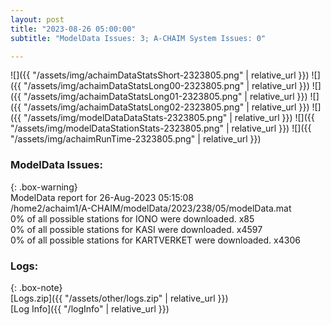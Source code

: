 ```yaml
---
layout: post
title: "2023-08-26 05:00:00"
subtitle: "ModelData Issues: 3; A-CHAIM System Issues: 0"

---
```


![]({{ "/assets/img/achaimDataStatsShort-2323805.png" | relative_url }})
![]({{ "/assets/img/achaimDataStatsLong00-2323805.png" | relative_url }})
![]({{ "/assets/img/achaimDataStatsLong01-2323805.png" | relative_url }})
![]({{ "/assets/img/achaimDataStatsLong02-2323805.png" | relative_url }})
![]({{ "/assets/img/modelDataDataStats-2323805.png" | relative_url }})
![]({{ "/assets/img/modelDataStationStats-2323805.png" | relative_url }})
![]({{ "/assets/img/achaimRunTime-2323805.png" | relative_url }})


### ModelData Issues:  
  
{: .box-warning}  
 ModelData report for 26-Aug-2023 05:15:08   
 /home2/achaim1/A-CHAIM/modelData/2023/238/05/modelData.mat   
 0% of all possible stations for IONO were downloaded. x85   
 0% of all possible stations for KASI were downloaded. x4597   
 0% of all possible stations for KARTVERKET were downloaded. x4306   
  


### Logs:  
  
{: .box-note}  
[Logs.zip]({{ "/assets/other/logs.zip" | relative_url }})  
[Log Info]({{ "/logInfo" | relative_url }})  
